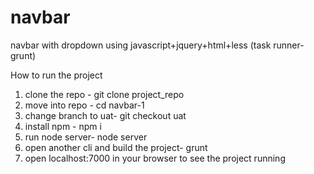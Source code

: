 # navbar
navbar with dropdown using javascript+jquery+html+less (task runner- grunt)

How to run the project

1. clone the repo - git clone project_repo
2. move into repo - cd navbar-1
3. change branch to uat- git checkout uat
4. install npm - npm i
5. run node server- node server
6. open another cli and build the project- grunt
7. open localhost:7000 in your browser to see the project running
